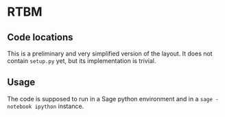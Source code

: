 # RTBM

## Code locations

This is a preliminary and very simplified version of the layout.
It does not contain `setup.py` yet, but its implementation is trivial.

## Usage

The code is supposed to run in a Sage python environment and in a `sage -notebook ipython` instance.